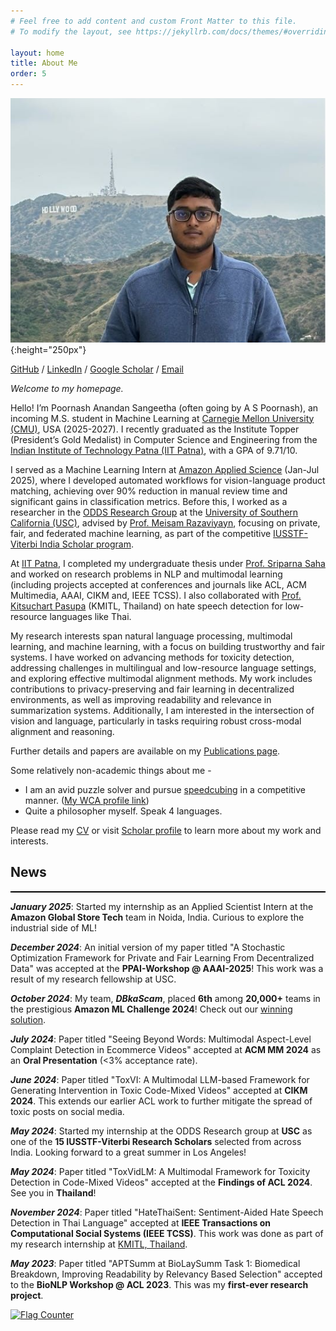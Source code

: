 ```yaml
---
# Feel free to add content and custom Front Matter to this file.
# To modify the layout, see https://jekyllrb.com/docs/themes/#overriding-theme-defaults

layout: home
title: About Me
order: 5
---
```


![my photo](images/profile_pic.jpeg){:height="250px"}

[GitHub](https://github.com/justaguyalways) / [LinkedIn](https://www.linkedin.com/in/a-s-poornash/) / [Google Scholar](https://scholar.google.co.in/citations?user=clThLIwAAAAJ&hl=en) / [Email](mailto:poornash_2101cs01@iitp.ac.in)

_Welcome to my homepage._

Hello! I’m Poornash Anandan Sangeetha (often going by A S Poornash), an incoming M.S. student in Machine Learning at [Carnegie Mellon University (CMU)](https://www.cmu.edu/), USA (2025-2027). I recently graduated as the Institute Topper (President’s Gold Medalist) in Computer Science and Engineering from the [Indian Institute of Technology Patna (IIT Patna)](https://www.iitp.ac.in/), with a GPA of 9.71/10.

I served as a Machine Learning Intern at [Amazon Applied Science](https://www.amazon.science/) (Jan-Jul 2025), where I developed automated workflows for vision-language product matching, achieving over 90% reduction in manual review time and significant gains in classification metrics. Before this, I worked as a researcher in the [ODDS Research Group](https://sites.usc.edu/razaviyayn/group/) at the [University of Southern California (USC)](https://www.usc.edu/), advised by [Prof. Meisam Razaviyayn](https://sites.usc.edu/razaviyayn/), focusing on private, fair, and federated machine learning, as part of the competitive [IUSSTF-Viterbi India Scholar program](https://iusstf.org/iusstf-viterbi-program).

At [IIT Patna](https://www.iitp.ac.in/), I completed my undergraduate thesis under [Prof. Sriparna Saha](https://www.iitp.ac.in/~sriparna/) and worked on research problems in NLP and multimodal learning (including projects accepted at conferences and journals like ACL, ACM Multimedia, AAAI, CIKM and, IEEE TCSS). I also collaborated with [Prof. Kitsuchart Pasupa](https://www.it.kmitl.ac.th/~kitsuchart/) (KMITL, Thailand) on hate speech detection for low-resource languages like Thai.

My research interests span natural language processing, multimodal learning, and machine learning, with a focus on building trustworthy and fair systems. I have worked on advancing methods for toxicity detection, addressing challenges in multilingual and low-resource language settings, and exploring effective multimodal alignment methods. My work includes contributions to privacy-preserving and fair learning in decentralized environments, as well as improving readability and relevance in summarization systems. Additionally, I am interested in the intersection of vision and language, particularly in tasks requiring robust cross-modal alignment and reasoning.

Further details and papers are available on my [Publications page](/publications).

Some relatively non-academic things about me - 
* I am an avid puzzle solver and pursue [speedcubing](https://en.wikipedia.org/wiki/Speedcubing) in a competitive manner. ([My WCA profile link](https://www.worldcubeassociation.org/persons/2017ANAN08))
* Quite a philosopher myself. Speak 4 languages. 

Please read my [CV](/cv) or visit [Scholar profile](https://scholar.google.co.in/citations?user=clThLIwAAAAJ&hl=en) to learn more about my work and interests.       

## News
<hr style="height:2px; border:none; color:#000; background-color:#000;" />

**_January 2025_**: Started my internship as an Applied Scientist Intern at the **Amazon Global Store Tech** team in Noida, India. Curious to explore the industrial side of ML!

**_December 2024_**: An initial version of my paper titled "A Stochastic Optimization Framework for Private and Fair Learning From Decentralized Data" 
was accepted at the **PPAI-Workshop @ AAAI-2025**! This work was a result of my research fellowship at USC.

**_October 2024_**: My team, **_DBkaScam_**, placed **6th** among **20,000+** teams in the prestigious **Amazon ML Challenge 2024**! Check out our [winning solution](https://www.canva.com/design/DAGRau30tRI/06v7kPdBwb99GDjsiv1fcg/edit?utm_content=DAGRau30tRI&utm_campaign=designshare&utm_medium=link2&utm_source=sharebutton).

**_July 2024_**: Paper titled "Seeing Beyond Words: Multimodal Aspect-Level Complaint Detection in Ecommerce Videos" accepted at **ACM MM 2024** as an **Oral Presentation** (<3% acceptance rate).

**_June 2024_**: Paper titled "ToxVI: A Multimodal LLM-based Framework for Generating Intervention in Toxic Code-Mixed Videos" accepted at **CIKM 2024**. This extends our earlier ACL work to further mitigate the spread of toxic posts on social media.

**_May 2024_**: Started my internship at the ODDS Research group at **USC** as one of the **15 IUSSTF-Viterbi Research Scholars** selected from across India. Looking forward to a great summer in Los Angeles!

**_May 2024_**: Paper titled "ToxVidLM: A Multimodal Framework for Toxicity Detection in Code-Mixed Videos" accepted at the **Findings of ACL 2024**. See you in **Thailand**!

**_November 2024_**: Paper titled "HateThaiSent: Sentiment-Aided Hate Speech Detection in Thai Language" accepted at **IEEE Transactions on Computational Social Systems (IEEE TCSS)**. This work was done as part of my research internship at [KMITL, Thailand](https://www.kmitl.ac.th/).

**_May 2023_**: Paper titled "APTSumm at BioLaySumm Task 1: Biomedical Breakdown, Improving Readability by Relevancy Based Selection" accepted to the **BioNLP Workshop @ ACL 2023**. This was my **first-ever research project**.


<a href="https://info.flagcounter.com/HojU"><img src="https://s11.flagcounter.com/count2/HojU/bg_FFFFFF/txt_000000/border_CCCCCC/columns_2/maxflags_10/viewers_0/labels_0/pageviews_0/flags_0/percent_0/" alt="Flag Counter" border="0"></a>
